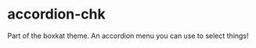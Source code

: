 accordion-chk
=============

Part of the boxkat theme. An accordion menu you can use to select things!
